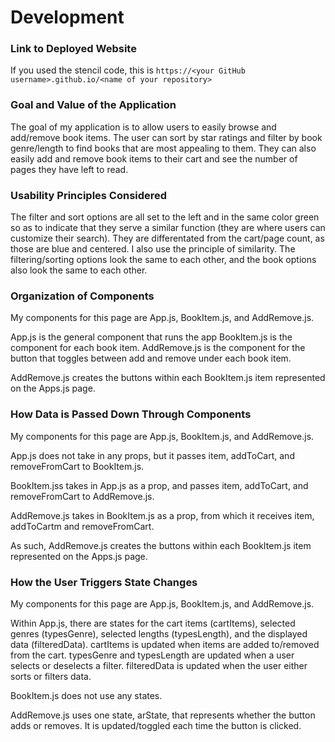 # Development

### Link to Deployed Website
If you used the stencil code, this is `https://<your GitHub username>.github.io/<name of your repository>`

### Goal and Value of the Application
The goal of my application is to allow users to easily browse and add/remove book items. The user can sort by star ratings and filter by book genre/length to find books that are most appealing to them. They can also easily add and remove book items to their cart and see the number of pages they have left to read.

### Usability Principles Considered
The filter and sort options are all set to the left and in the same color green so as to indicate that they serve a similar function (they are where users can customize their search). They are differentated from the cart/page count, as those are blue and centered. I also use the principle of similarity. The filtering/sorting options look the same to each other, and the book options also look the same to each other. 

### Organization of Components
My components for this page are App.js, BookItem.js, and AddRemove.js.

App.js is the general component that runs the app BookItem.js is the component for each book item. AddRemove.js is the component for the button that toggles between add and remove under each book item.

AddRemove.js creates the buttons within each BookItem.js item represented on the Apps.js page.


### How Data is Passed Down Through Components
My components for this page are App.js, BookItem.js, and AddRemove.js.

App.js does not take in any props, but it passes item, addToCart, and removeFromCart to BookItem.js.

BookItem.jss takes in App.js as a prop, and passes item, addToCart, and removeFromCart to AddRemove.js.

AddRemove.js takes in BookItem.js as a prop, from which it receives item, addToCartm and removeFromCart.

As such, AddRemove.js creates the buttons within each BookItem.js item represented on the Apps.js page.

### How the User Triggers State Changes
My components for this page are App.js, BookItem.js, and AddRemove.js.

Within App.js, there are states for the cart items (cartItems), selected genres (typesGenre), selected lengths (typesLength), and the displayed data (filteredData). cartItems is updated when items are added to/removed from the cart. typesGenre and typesLength are updated when a user selects or deselects a filter. filteredData is updated when the user either sorts or filters data.

BookItem.js does not use any states.

AddRemove.js uses one state, arState, that represents whether the button adds or removes. It is updated/toggled each time the button is clicked. 
